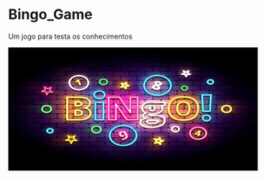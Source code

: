 # Bingo_Game
Um jogo para testa os conhecimentos

<img height="250" width="700" src="https://github.com/victor-0324/Bingo_Game/blob/main/static/img/istockphoto-1205079090-170667a.jpg?raw=true" />	
